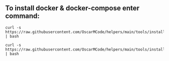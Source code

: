 ## To install docker & docker-compose enter command:
```
curl -s https://raw.githubusercontent.com/OscarMCode/helpers/main/tools/install_docker_apt.sh | bash
```
```
curl -s https://raw.githubusercontent.com/OscarMCode/helpers/main/tools/install_docker_yum.sh | bash
```
